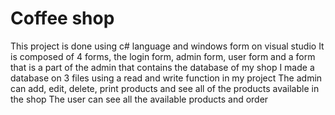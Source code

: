 # Coffee shop
This project is done using c# language and windows form on visual studio
It is composed of 4 forms, the login form, admin form, user form and a form that is a part of the admin that contains the database of my shop
I made a database on 3 files using a read and write function in my project
The admin can add, edit, delete, print products and see all of the products available in the shop
The user can see all the available products and order

